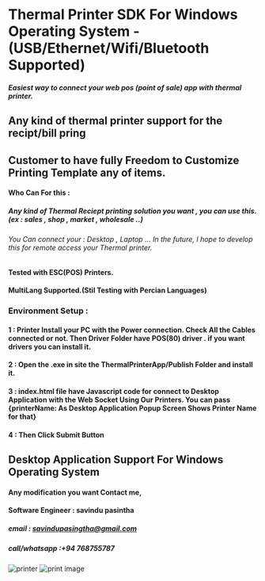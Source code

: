 
# Thermal Printer SDK For Windows Operating System - (USB/Ethernet/Wifi/Bluetooth Supported) 
##### Easiest way to connect your web pos (point of sale) app with thermal printer.
## Any kind of thermal printer support for the recipt/bill pring

##    Customer to have fully Freedom to Customize Printing Template any of items. 
#### Who Can For this : 
#####          Any kind of Thermal Reciept printing solution you want , you can use this. (ex : sales , shop , market , wholesale ..)
#####   
###### You Can  connect your : Desktop , Laptop ... In the future, I hope to develop this for remote access your Thermal printer.   
                                
#### Tested with ESC(POS) Printers.

#### MultiLang Supported.(Stil Testing with Percian Languages)

### Environment Setup : 
####   1 : Printer Install your PC with the Power connection. Check All the Cables connected or not. Then Driver Folder have POS(80) driver . if you want drivers you can install it.
####   2 : Open the .exe in site the ThermalPrinterApp/Publish Folder and install it.
####   3 : index.html file have Javascript code for connect to Desktop Application with the Web Socket Using Our Printers. You can pass {printerName: As Desktop Application Popup Screen Shows Printer Name for that}
####   4 : Then Click Submit Button

## Desktop Application Support For Windows Operating System

#### Any modification you want Contact me, 
#### Software Engineer :  savindu pasintha
#####                     email : savindupasingtha@gmail.com  
#####                     call/whatsapp  :+94 768755787  
#####                     
###                       
![printer](https://user-images.githubusercontent.com/64083148/185784438-581662cf-29ef-4c61-933d-8a59f34c7dca.PNG)
![print image](https://user-images.githubusercontent.com/64083148/185784427-89b915fd-bd36-4f02-bf85-157f27833d7c.jpg)
